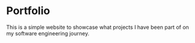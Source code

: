 # Portfolio
This is a simple website to showcase what projects I have been part of on my software engineering journey.
